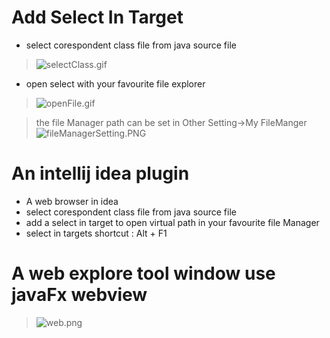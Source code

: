 # Add  Select In Target

- select corespondent class file from java source file

> ![selectClass.gif](doc/selectClass.gif)

- open select with your favourite file explorer

> ![openFile.gif](doc/openFile.gif)

> the file Manager path can be set in Other Setting->My FileManger
![fileManagerSetting.PNG](doc/fileManagerSetting.PNG)

# An intellij idea plugin

- A web browser in idea
- select corespondent class file from java source file
- add a select in target to open virtual path in your favourite file Manager
- select in targets shortcut : Alt + F1

# A web explore tool window use javaFx webview

> ![web.png](doc/web2.PNG)

